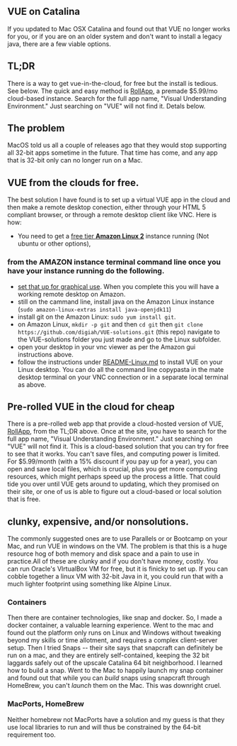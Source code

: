 ## VUE on Catalina

If you updated to Mac OSX Catalina and found out that VUE no longer works for you, or if you are on an older system and don't want to install a legacy java, there are a few viable options.  

## TL;DR
There is a way to get vue-in-the-cloud, for free but the install is tedious. See below. The quick and easy method is [RollApp](https://www.rollapp.com/), a premade $5.99/mo cloud-based instance.  Search for the full app name, "Visual Understanding Environment." Just searching on "VUE" will not find it. Detals below.

## The problem
MacOS told us all a couple of releases ago that they would stop supporting all 32-bit apps sometime in the future.  That time has come, and any app that is 32-bit only can no longer run on a Mac.  

## VUE from the clouds for free.
The best solution I have found is to set up a virtual VUE app in the cloud and then make a remote desktop conection, either through your HTML 5 compliant browser, or through a remote desktop client like VNC. Here is how:
- You need to get a [free tier **Amazon Linux 2**](https://aws.amazon.com/free/?all-free-tier.sort-by=item.additionalFields.SortRank&all-free-tier.sort-order=asc) instance running (Not ubuntu or other options), 
### from the AMAZON instance terminal command line once you have your instance running do the following.    
- [set that up for graphical use](https://aws.amazon.com/premiumsupport/knowledge-center/ec2-linux-2-install-gui/). When you complete this you will have a working remote desktop on Amazon.  
- still on the cammand line, install java on the Amazon Linux instance (`sudo amazon-linux-extras install java-openjdk11`)
- install git on the Amazon Linux: `sudo yum install git`.  
- on Amazon Linux, `mkdir -p git` and then `cd git` then `git clone https://github.com/digiah/VUE-solutions.git` (this repo) navigate to the VUE-solutions folder you just made and go to the Linux subfolder.  
- open your desktop in your vnc viewer as per the Amazon gui instructions above.  
- follow the instructions under [README-Linux.md](../Linux/README-Linux.md) to install VUE on your Linux desktop.  You can do all the command line copypasta in the mate desktop terminal on your VNC connection or in a separate local terminal as above.

## Pre-rolled VUE in the cloud for cheap
There is a pre-rolled web app that provide a cloud-hosted version of VUE, [RollApp](https://www.rollapp.com/), from the TL;DR above. Once at the site, you have to search for the full app name, "Visual Understanding Environment." Just searching on "VUE" will not find it. This is a cloud-based solution that you can try for free to see that it works.  You can't save files, and computing power is limited.  For $5.99/month (with a 15% discount if you pay up for a year), you can open and save local files, which is crucial, plus you get more computing resources, which might perhaps speed up the process a little. That could tide you over until VUE gets around to updating, which they promised on their site, or one of us is able to figure out a cloud-based or local solution that is free. 

## clunky, expensive, and/or nonsolutions.

The commonly suggested ones are to use Parallels or or Bootcamp on your Mac, and run VUE in windows on the VM.  The problem is that this is a huge resource hog of both memory and disk space and a pain to use in practice.All of these are clunky and if you don't have money, costly. You can run Oracle's VIrtualBox VM for free, but it is finicky to set up.  If you can cobble together a linux VM with 32-bit Java in it, you could run that with a much lighter footprint using something like Alpine Linux.  

### Containers
Then there are container technologies, like snap and docker.  So, I made a docker container, a valuable learning experience.  Went to the mac and found out the platform only runs on Linux and Windows without tweaking beyond my skills or time allotment, and requires a complex client-server setup.  Then I tried Snaps -- their site says that snapcraft can definitely be run on a mac, and they are entirely self-contained, keeping the 32 bit laggards safely out of the upscale Catalina 64 bit neighborhood. I learned how to build a snap.  Went to the Mac to happily launch my snap container and found out that while you can *build* snaps using snapcraft through HomeBrew, you can't *launch* them on the Mac.  This was downright cruel. 

### MacPorts, HomeBrew
Neither homebrew not MacPorts have a solution and my guess is that they use local libraries to run and will thus be constrained by the 64-bit requirement too. 
